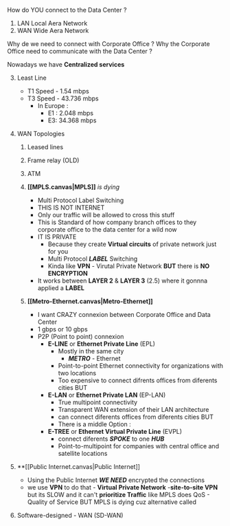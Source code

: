 
How do YOU connect to the Data Center ?


1) LAN 
		Local Aera Network
2) WAN
		Wide Aera Network


Why de we need to connect with Corporate Office ? Why the Corporate Office need to communicate with the Data Center ?

Nowadays we have **Centralized services** 

3) Least Line
	- T1 Speed - 1.54 mbps
	- T3 Speed - 43.736 mbps
		- In Europe : 
			- E1 : 2.048 mbps
			- E3: 34.368 mbps
1) WAN Topologies
	1) Leased lines
	
	3) Frame relay (OLD)
	
	4) ATM
	
	5) **[[MPLS.canvas|MPLS]]** *is dying*
		- Multi Protocol Label Switching
		- THIS IS NOT INTERNET
		- Only our traffic will be allowed to cross this stuff
		- This is Standard of how company branch offices to they corporate office to the data center for a wild now  
		- IT IS PRIVATE
			- Because they create **Virtual circuits** of private network just for you 
			- Multi Protocol ***LABEL*** Switching 
			- Kinda like **VPN** - Virutal Private Network **BUT** there is **NO ENCRYPTION** 
		- It works between **LAYER 2** & **LAYER 3** (2.5) where it gonnna applied a **LABEL** 
		
	1) **[[Metro-Ethernet.canvas|Metro-Ethernet]]**
		- I want CRAZY connexion between Corporate Office and Data Center
		- 1 gbps or 10 gbps
		- P2P (Point to point) connexion 
			- **E-LINE** or **Ethernet Private Line** (EPL)
				- Mostly in the same city 
					- ***METRO*** - Ethernet
				- Point-to-point Ethernet connectivity for organizations with two locations
				- Too expensive to connect difrents offices from diferents cities BUT
			- **E-LAN** or **Ethernet Private LAN** (EP-LAN) 
				- True multipoint connectivity 
				- Transparent WAN extension of their LAN architecture 
				- can connect diferents offices from diferents cities BUT 
				- There is a middle Option :
			- **E-TREE** or **Ethernet Virtual Private Line** (EVPL)
				- connect diferents ***SPOKE*** to one ***HUB***
				- Point-to-multipoint for companies with central office and satellite locations
				
1) **[[Public Internet.canvas|Public Internet]]
	- Using the Public Internet ***WE NEED*** encrypted the connections 
	- we use **VPN** to do that - **Virtual Private Network** 
		-**site-to-site VPN** 
		but its SLOW and it can't **prioritize Traffic** like MPLS does
		QoS - Quality of Service
		BUT MPLS is dying cuz alternative called
	
1) Software-designed - WAN (SD-WAN)


